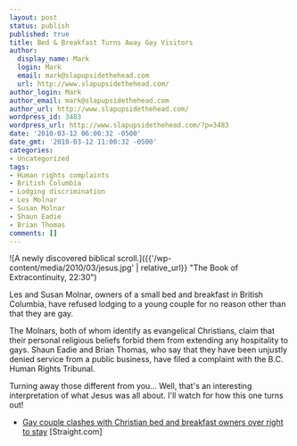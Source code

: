 ```yaml
---
layout: post
status: publish
published: true
title: Bed & Breakfast Turns Away Gay Visitors
author:
  display_name: Mark
  login: Mark
  email: mark@slapupsidethehead.com
  url: http://www.slapupsidethehead.com/
author_login: Mark
author_email: mark@slapupsidethehead.com
author_url: http://www.slapupsidethehead.com/
wordpress_id: 3483
wordpress_url: http://www.slapupsidethehead.com/?p=3483
date: '2010-03-12 06:00:32 -0500'
date_gmt: '2010-03-12 11:00:32 -0500'
categories:
- Uncategorized
tags:
- Human rights complaints
- British Columbia
- Lodging discrimination
- Les Molnar
- Susan Molnar
- Shaun Eadie
- Brian Thomas
comments: []
---
```

![A newly discovered biblical scroll.]({{'/wp-content/media/2010/03/jesus.jpg' | relative_url}} "The Book of Extracontinuity, 22:30")

Les and Susan Molnar, owners of a small bed and breakfast in British Columbia, have refused lodging to a young couple for no reason other than that they are gay.

The Molnars, both of whom identify as evangelical Christians, claim that their personal religious beliefs forbid them from extending any hospitality to gays. Shaun Eadie and Brian Thomas, who say that they have been unjustly denied service from a public business, have filed a complaint with the B.C. Human Rights Tribunal.

Turning away those different from you... Well, that's an interesting interpretation of what Jesus was all about. I'll watch for how this one turns out!

- [Gay couple clashes with Christian bed and breakfast owners over right to stay](http://www.straight.com/article-296896/vancouver/conflict-over-bb-rights) [Straight.com]
